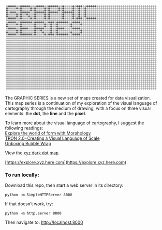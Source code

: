 ![GRAPHIC SERIES](https://raw.githubusercontent.com/sensescape/xyz-dots-dark/master/images/graphic-series-dark-dots.jpg)

The GRAPHIC SERIES is a new set of maps created for data visualization. This map series is a continuation of my exploration of the visual language of cartography through the medium of drawing, with a focus on three visual elements: the **dot**, the **line** and the **pixel**.

To learn more about the visual language of cartography, I suggest the following readings:<br/>
[Explore the world of form with Morphology](https://www.mapzen.com/blog/morphology/)<br/>
[TRON 2.0 - Creating a Visual Language of Scale](https://geraldinesarmiento.com/#/tron-creating-a-visual-language-of-scale/)<br/>
[Unboxing Bubble Wrap](https://www.mapzen.com/blog/bubble-wrap-carto/)

View the [xyz dark dot map](https://sensescape.github.io/xyz-dots-dark/).

[https://explore.xyz.here.com](https://explore.xyz.here.com)

### To run locally:

Download this repo, then start a web server in its directory:

    python -m SimpleHTTPServer 8000
    
If that doesn't work, try:

    python -m http.server 8000
    
Then navigate to: [http://localhost:8000](http://localhost:8000)
